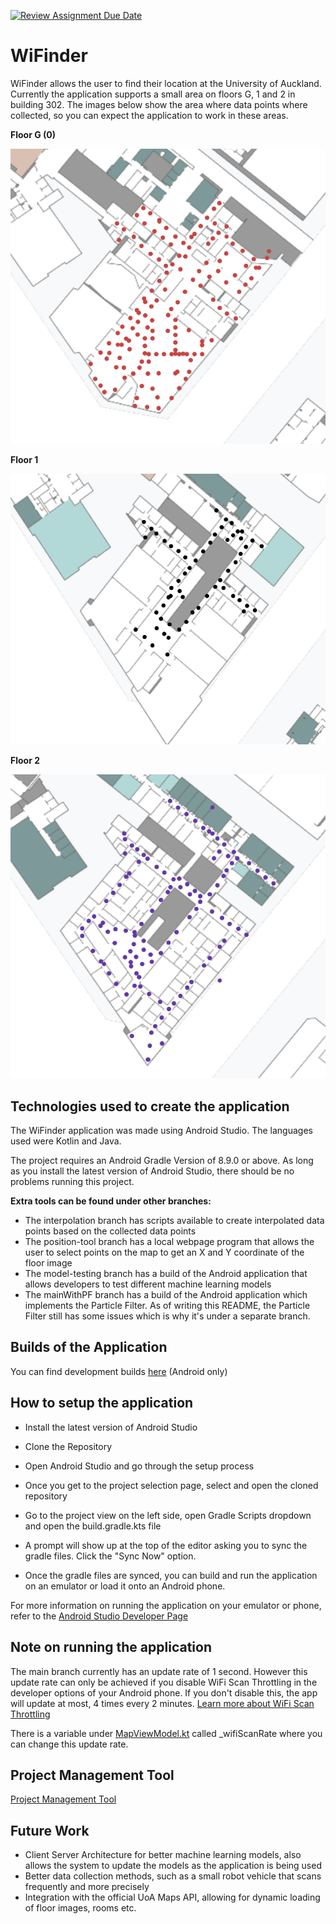[![Review Assignment Due Date](https://classroom.github.com/assets/deadline-readme-button-22041afd0340ce965d47ae6ef1cefeee28c7c493a6346c4f15d667ab976d596c.svg)](https://classroom.github.com/a/4-04QCSZ)

# WiFinder
WiFinder allows the user to find their location at the University of Auckland. Currently the application supports a small area on floors G, 1 and 2 in building 302. The images below show the area where data points where collected, so you can expect the application to work in these areas.

**Floor G (0)**

![Floor 0 Data](https://github.com/uoa-compsci399-2025-s1/capstone-project-2025-s1-team-7/blob/main/WiFi-Scan-Data-Images/Floor-0.png)

**Floor 1**

![Floor 1 Data](https://github.com/uoa-compsci399-2025-s1/capstone-project-2025-s1-team-7/blob/main/WiFi-Scan-Data-Images/Floor-1.png)

**Floor 2**

![Floor 2 Data](https://github.com/uoa-compsci399-2025-s1/capstone-project-2025-s1-team-7/blob/main/WiFi-Scan-Data-Images/Floor-2.png)

## Technologies used to create the application
The WiFinder application was made using Android Studio. The languages used were Kotlin and Java.

The project requires an Android Gradle Version of 8.9.0 or above. As long as you install the latest version of Android Studio, there should be no problems running this project.

**Extra tools can be found under other branches:**
- The interpolation branch has scripts available to create interpolated data points based on the collected data points
- The position-tool branch has a local webpage program that allows the user to select points on the map to get an X and Y coordinate of the floor image
- The model-testing branch has a build of the Android application that allows developers to test different machine learning models
- The mainWithPF branch has a build of the Android application which implements the Particle Filter. As of writing this README, the Particle Filter still has some issues which is why it's under a separate branch.

## Builds of the Application
You can find development builds [here](https://github.com/uoa-compsci399-2025-s1/capstone-project-2025-s1-team-7/releases/tag/COMPSCI-399-Final) (Android only)

## How to setup the application
- Install the latest version of Android Studio
- Clone the Repository
- Open Android Studio and go through the setup process
- Once you get to the project selection page, select and open the cloned repository

- Go to the project view on the left side, open Gradle Scripts dropdown and open the build.gradle.kts file
- A prompt will show up at the top of the editor asking you to sync the gradle files. Click the "Sync Now" option.

- Once the gradle files are synced, you can build and run the application on an emulator or load it onto an Android phone.

For more information on running the application on your emulator or phone, refer to the [Android Studio Developer Page](https://developer.android.com/studio/run/device)

## Note on running the application
The main branch currently has an update rate of 1 second. However this update rate can only be achieved if you disable WiFi Scan Throttling in the developer options of your Android phone. If you don't disable this, the app will update at most, 4 times every 2 minutes. [Learn more about WiFi Scan Throttling](https://developer.android.com/develop/connectivity/wifi/wifi-scan#wifi-scan-throttling)

There is a variable under [MapViewModel.kt](https://github.com/uoa-compsci399-2025-s1/capstone-project-2025-s1-team-7/blob/main/app/src/main/java/com/example/compsci399testproject/viewmodel/MapViewModel.kt) called _wifiScanRate where you can change this update rate.

## Project Management Tool
[Project Management Tool](https://github.com/orgs/uoa-compsci399-2025-s1/projects/24)

## Future Work
- Client Server Architecture for better machine learning models, also allows the system to update the models as the application is being used
- Better data collection methods, such as a small robot vehicle that scans frequently and more precisely
- Integration with the official UoA Maps API, allowing for dynamic loading of floor images, rooms etc.
